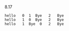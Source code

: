 8.17

    hello   0  1  Bye   2   Bye
    hello   1  0  Bye   2   Bye
    hello   1  Bye  0   2   Bye


